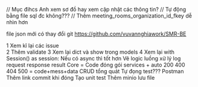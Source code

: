 <!-- Cập nhật sơ đồ UML -->

<!-- Done -->



 



// Mục đihcs Anh xem sơ đồ hay xem cập nhật các thông tin?
// Tự động bằng file sql đc không???
// Thêm meeting_rooms_organization_id_fkey dễ nhìn hơn

file json mới có thay đổi git https://github.com/vuvannghiawork/SMR-BE


1 Xem kĩ lại các issue  
2 Thêm validate
3 Xem lại dict và show trong models
4 Xem lại with Session() as session: Nếu có async thì tốt hơn
Vẽ logic luồng xử lý
log request response result
Core = Code đóng gói services + auto 200 400 404 500 = code+mess+data
CRUD tổng quát
Tự đọng test??? Postman
Thêm link commit khi đóng
Tạo unit test
Thêm minio lưu file











